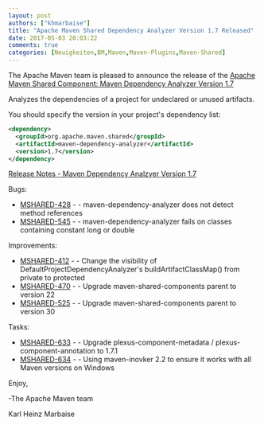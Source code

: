```yaml
---
layout: post
authors: ["khmarbaise"]
title: "Apache Maven Shared Dependency Analyzer Version 1.7 Released"
date: 2017-05-03 20:03:22
comments: true
categories: [Neuigkeiten,BM,Maven,Maven-Plugins,Maven-Shared]
---
```

The Apache Maven team is pleased to announce the release of the 
[Apache Maven Shared Component: Maven Dependency Analyzer Version 1.7](https://maven.apache.org/shared/maven-dependency-analyzer/)

Analyzes the dependencies of a project for undeclared or unused artifacts.

You should specify the version in your project's dependency list:

``` xml
<dependency>
  <groupId>org.apache.maven.shared</groupId>
  <artifactId>maven-dependency-analyzer</artifactId>
  <version>1.7</version>
</dependency>
```

<!-- more -->

[Release Notes - Maven Dependency Analzyer Version 1.7](https://issues.apache.org/jira/secure/ReleaseNote.jspa?projectId=12317922&version=12334271)

Bugs:

 * [MSHARED-428](https://issues.apache.org/jira/browse/MSHARED-428) - - maven-dependency-analyzer does not detect method references
 * [MSHARED-545](https://issues.apache.org/jira/browse/MSHARED-545) - - maven-dependency-analyzer fails on classes containing constant long or double

Improvements:

 * [MSHARED-412](https://issues.apache.org/jira/browse/MSHARED-412) - - Change the visibility of DefaultProjectDependencyAnalyzer's buildArtifactClassMap() from private to protected
 * [MSHARED-470](https://issues.apache.org/jira/browse/MSHARED-470) - - Upgrade maven-shared-components parent to version 22
 * [MSHARED-525](https://issues.apache.org/jira/browse/MSHARED-525) - - Upgrade maven-shared-components parent to version 30

Tasks:

 * [MSHARED-633](https://issues.apache.org/jira/browse/MSHARED-633) - - Upgrade plexus-component-metadata / plexus-component-annotation to 1.7.1
 * [MSHARED-634](https://issues.apache.org/jira/browse/MSHARED-634) - - Using maven-inovker 2.2 to ensure it works with all Maven versions on Windows
 

Enjoy,

-The Apache Maven team

Karl Heinz Marbaise
